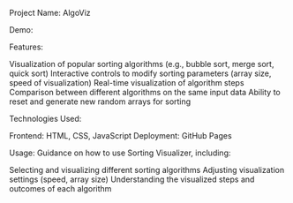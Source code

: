 Project Name: AlgoViz

Demo:

Features:

  Visualization of popular sorting algorithms (e.g., bubble sort, merge sort, quick sort)
  Interactive controls to modify sorting parameters (array size, speed of visualization)
  Real-time visualization of algorithm steps
  Comparison between different algorithms on the same input data
  Ability to reset and generate new random arrays for sorting

Technologies Used:

  Frontend: HTML, CSS, JavaScript
  Deployment: GitHub Pages

Usage: Guidance on how to use Sorting Visualizer, including:

  Selecting and visualizing different sorting algorithms
  Adjusting visualization settings (speed, array size)
  Understanding the visualized steps and outcomes of each algorithm
